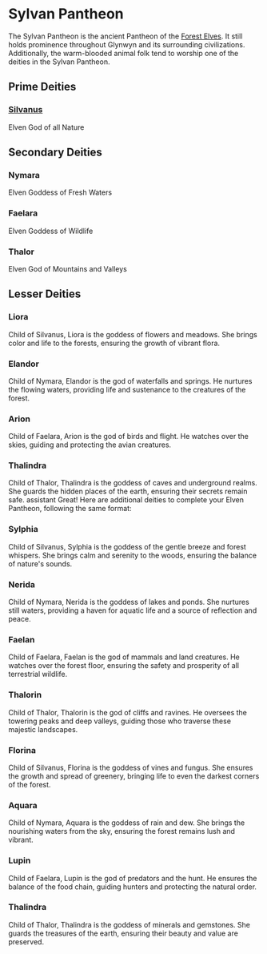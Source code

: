 # Sylvan Pantheon

The Sylvan Pantheon is the ancient Pantheon of the [Forest Elves](../../../Player%20Characters/Ancenstries/Elf.md#Forest%20Elf%20(Sylvan)). It still holds prominence throughout Glynwyn and its surrounding civilizations. Additionally, the warm-blooded animal folk tend to worship one of the deities in the Sylvan Pantheon.

## Prime Deities

### [Silvanus](Notable%20Mithrinian%20Deities/Silvanus.md)

Elven God of all Nature

## Secondary Deities

### Nymara

Elven Goddess of Fresh Waters

### Faelara

Elven Goddess of Wildlife

### Thalor

Elven God of Mountains and Valleys

## Lesser Deities

### Liora

Child of Silvanus, Liora is the goddess of flowers and meadows. She brings color and life to the forests, ensuring the growth of vibrant flora.

### Elandor

Child of Nymara, Elandor is the god of waterfalls and springs. He nurtures the flowing waters, providing life and sustenance to the creatures of the forest.

### Arion

Child of Faelara, Arion is the god of birds and flight. He watches over the skies, guiding and protecting the avian creatures.

### Thalindra

Child of Thalor, Thalindra is the goddess of caves and underground realms. She guards the hidden places of the earth, ensuring their secrets remain safe. assistant Great! Here are additional deities to complete your Elven Pantheon, following the same format:

### Sylphia

Child of Silvanus, Sylphia is the goddess of the gentle breeze and forest whispers. She brings calm and serenity to the woods, ensuring the balance of nature's sounds.

### Nerida

Child of Nymara, Nerida is the goddess of lakes and ponds. She nurtures still waters, providing a haven for aquatic life and a source of reflection and peace.

### Faelan

Child of Faelara, Faelan is the god of mammals and land creatures. He watches over the forest floor, ensuring the safety and prosperity of all terrestrial wildlife.

### Thalorin

Child of Thalor, Thalorin is the god of cliffs and ravines. He oversees the towering peaks and deep valleys, guiding those who traverse these majestic landscapes.

### Florina

Child of Silvanus, Florina is the goddess of vines and fungus. She ensures the growth and spread of greenery, bringing life to even the darkest corners of the forest.

### Aquara

Child of Nymara, Aquara is the goddess of rain and dew. She brings the nourishing waters from the sky, ensuring the forest remains lush and vibrant.

### Lupin

Child of Faelara, Lupin is the god of predators and the hunt. He ensures the balance of the food chain, guiding hunters and protecting the natural order.

### Thalindra

Child of Thalor, Thalindra is the goddess of minerals and gemstones. She guards the treasures of the earth, ensuring their beauty and value are preserved.
